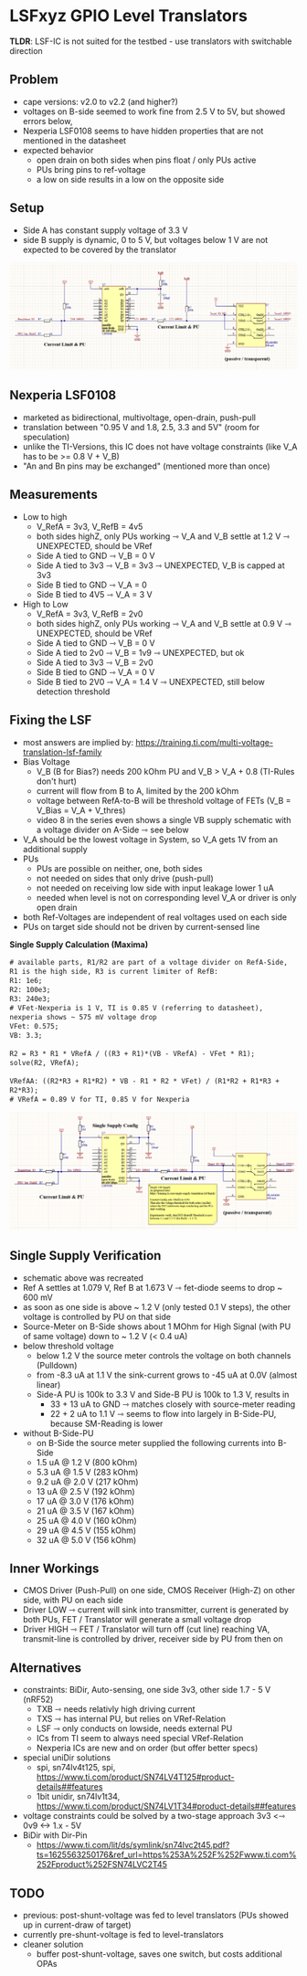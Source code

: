 # LSFxyz GPIO Level Translators

**TLDR**: LSF-IC is not suited for the testbed - use translators with switchable direction

## Problem

- cape versions: v2.0 to v2.2 (and higher?)
- voltages on B-side seemed to work fine from 2.5 V to 5V, but showed errors below,
- Nexperia LSF0108 seems to have hidden properties that are not mentioned in the datasheet
- expected behavior
    - open drain on both sides when pins float / only PUs active
    - PUs bring pins to ref-voltage
    - a low on side results in a low on the opposite side

## Setup

- Side A has constant supply voltage of 3.3 V
- side B supply is dynamic, 0 to 5 V, but voltages below 1 V are not expected to be covered by the translator

![lvl](leveltranslator_schematic.png)

## Nexperia LSF0108

- marketed as bidirectional, multivoltage, open-drain, push-pull
- translation between "0.95 V and 1.8, 2.5, 3.3 and 5V" (room for speculation)
- unlike the TI-Versions, this IC does not have voltage constraints (like V_A has to be >= 0.8 V + V_B)
- "An and Bn pins may be exchanged" (mentioned more than once)

## Measurements

- Low to high
    - V_RefA = 3v3, V_RefB = 4v5
    - both sides highZ, only PUs working ⇾ V_A and V_B settle at 1.2 V ⇾ UNEXPECTED, should be VRef
    - Side A tied to GND ⇾ V_B = 0 V
    - Side A tied to 3v3 ⇾ V_B = 3v3 ⇾ UNEXPECTED, V_B is capped at 3v3
    - Side B tied to GND ⇾ V_A = 0
    - Side B tied to 4V5 ⇾ V_A = 3 V
- High to Low
    - V_RefA = 3v3, V_RefB = 2v0
    - both sides highZ, only PUs working ⇾ V_A and V_B settle at 0.9 V ⇾ UNEXPECTED, should be VRef
    - Side A tied to GND ⇾ V_B = 0 V
    - Side A tied to 2v0 ⇾ V_B = 1v9 ⇾ UNEXPECTED, but ok
    - Side A tied to 3v3 ⇾ V_B = 2v0
    - Side B tied to GND ⇾ V_A = 0 V
    - Side B tied to 2V0 ⇾ V_A = 1.4 V ⇾ UNEXPECTED, still below detection threshold

## Fixing the LSF

- most answers are implied by: https://training.ti.com/multi-voltage-translation-lsf-family
- Bias Voltage
    - V_B (B for Bias?) needs 200 kOhm PU and V_B > V_A + 0.8 (TI-Rules don't hurt)
    - current will flow from B to A, limited by the 200 kOhm
    - voltage between RefA-to-B will be threshold voltage of FETs (V_B = V_Bias = V_A + V_thres)
    - video 8 in the series even shows a single VB supply schematic with a voltage divider on A-Side ⇾ see below
- V_A should be the lowest voltage in System, so V_A gets 1V from an additional supply
- PUs
    - PUs are possible on neither, one, both sides
    - not needed on sides that only drive (push-pull)
    - not needed on receiving low side with input leakage lower 1 uA
    - needed when level is not on corresponding level V_A or driver is only open drain
- both Ref-Voltages are independent of real voltages used on each side
- PUs on target side should not be driven by current-sensed line

**Single Supply Calculation (Maxima)**

```
# available parts, R1/R2 are part of a voltage divider on RefA-Side, R1 is the high side, R3 is current limiter of RefB:
R1: 1e6;
R2: 100e3;
R3: 240e3;
# VFet-Nexperia is 1 V, TI is 0.85 V (referring to datasheet), nexperia shows ~ 575 mV voltage drop
VFet: 0.575;
VB: 3.3;

R2 = R3 * R1 * VRefA / ((R3 + R1)*(VB - VRefA) - VFet * R1);
solve(R2, VRefA);

VRefAA: ((R2*R3 + R1*R2) * VB - R1 * R2 * VFet) / (R1*R2 + R1*R3 + R2*R3);
# VRefA = 0.89 V for TI, 0.85 V for Nexperia
```

![lvl_fixed](leveltranslator_schematic_fixed.png)

## Single Supply Verification

- schematic above was recreated
- Ref A settles at 1.079 V, Ref B at 1.673 V ⇾ fet-diode seems to drop ~ 600 mV
- as soon as one side is above ~ 1.2 V (only tested 0.1 V steps), the other voltage is controlled by PU on that side
- Source-Meter on B-Side shows about 1 MOhm for High Signal (with PU of same voltage) down to ~ 1.2 V (< 0.4 uA)
- below threshold voltage
    - below 1.2 V the source meter controls the voltage on both channels (Pulldown)
    - from -8.3 uA at 1.1 V the sink-current grows to -45 uA at 0.0V (almost linear)
    - Side-A PU is 100k to 3.3 V  and Side-B PU is 100k to 1.3 V, results in
        - 33 + 13 uA to GND ⇾ matches closely with source-meter reading
        - 22 + 2 uA to 1.1 V ⇾ seems to flow into largely in B-Side-PU, because SM-Reading is lower
- without B-Side-PU
    - on B-Side the source meter supplied the following currents into B-Side
    - 1.5 uA @ 1.2 V (800 kOhm)
    - 5.3 uA @ 1.5 V (283 kOhm)
    - 9.2 uA @ 2.0 V (217 kOhm)
    - 13 uA @ 2.5 V (192 kOhm)
    - 17 uA @ 3.0 V (176 kOhm)
    - 21 uA @ 3.5 V (167 kOhm)
    - 25 uA @ 4.0 V (160 kOhm)
    - 29 uA @ 4.5 V (155 kOhm)
    - 32 uA @ 5.0 V (156 kOhm)


## Inner Workings

- CMOS Driver (Push-Pull) on one side, CMOS Receiver (High-Z) on other side, with PU on each side
- Driver LOW ⇾ current will sink into transmitter, current is generated by both PUs, FET / Translator will generate a small voltage drop
- Driver HIGH ⇾ FET / Translator will turn off (cut line) reaching VA, transmit-line is controlled by driver, receiver side by PU from then on


## Alternatives

- constraints: BiDir, Auto-sensing, one side 3v3, other side 1.7 - 5 V (nRF52)
    - TXB ⇾ needs relativly high driving current
    - TXS ⇾ has internal PU, but relies on VRef-Relation
    - LSF ⇾ only conducts on lowside, needs external PU
    - ICs from TI seem to always need special VRef-Relation
    - Nexperia ICs are new and on order (but offer better specs)
- special uniDir solutions
    - spi, sn74lv4t125, spi, https://www.ti.com/product/SN74LV4T125#product-details##features
    - 1bit unidir, sn74lv1t34, https://www.ti.com/product/SN74LV1T34#product-details##features
- voltage constraints could be solved by a two-stage approach 3v3 <⇾ 0v9 <-> 1.x - 5V
- BiDir with Dir-Pin
	- https://www.ti.com/lit/ds/symlink/sn74lvc2t45.pdf?ts=1625563250176&ref_url=https%253A%252F%252Fwww.ti.com%252Fproduct%252FSN74LVC2T45

## TODO

- previous: post-shunt-voltage was fed to level translators (PUs showed up in current-draw of target)
- currently pre-shunt-voltage is fed to level-translators
- cleaner solution
    - buffer post-shunt-voltage, saves one switch, but costs additional OPAs
